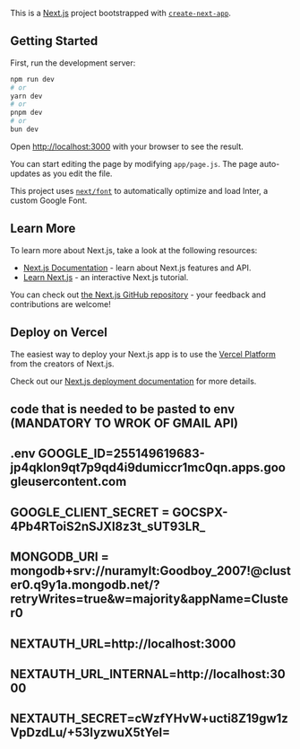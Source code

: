 This is a [Next.js](https://nextjs.org/) project bootstrapped with [`create-next-app`](https://github.com/vercel/next.js/tree/canary/packages/create-next-app).

## Getting Started

First, run the development server:

```bash
npm run dev
# or
yarn dev
# or
pnpm dev
# or
bun dev
```

Open [http://localhost:3000](http://localhost:3000) with your browser to see the result.

You can start editing the page by modifying `app/page.js`. The page auto-updates as you edit the file.

This project uses [`next/font`](https://nextjs.org/docs/basic-features/font-optimization) to automatically optimize and load Inter, a custom Google Font.

## Learn More

To learn more about Next.js, take a look at the following resources:

- [Next.js Documentation](https://nextjs.org/docs) - learn about Next.js features and API.
- [Learn Next.js](https://nextjs.org/learn) - an interactive Next.js tutorial.

You can check out [the Next.js GitHub repository](https://github.com/vercel/next.js/) - your feedback and contributions are welcome!

## Deploy on Vercel

The easiest way to deploy your Next.js app is to use the [Vercel Platform](https://vercel.com/new?utm_medium=default-template&filter=next.js&utm_source=create-next-app&utm_campaign=create-next-app-readme) from the creators of Next.js.

Check out our [Next.js deployment documentation](https://nextjs.org/docs/deployment) for more details.
## code that is needed to be pasted to env (MANDATORY TO WROK OF GMAIL API)
## .env GOOGLE_ID=255149619683-jp4qklon9qt7p9qd4i9dumiccr1mc0qn.apps.googleusercontent.com
## GOOGLE_CLIENT_SECRET = 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
## MONGODB_URI = mongodb+srv://nuramylt:Goodboy_2007!@cluster0.q9y1a.mongodb.net/?retryWrites=true&w=majority&appName=Cluster0

## NEXTAUTH_URL=http://localhost:3000
## NEXTAUTH_URL_INTERNAL=http://localhost:3000
## NEXTAUTH_SECRET=cWzfYHvW+ucti8Z19gw1zVpDzdLu/+53IyzwuX5tYeI= 